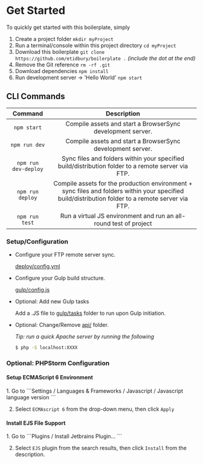 <h1>Get Started</h1>

To quickly get started with this boilerplate, simply 

1. Create a project folder ```mkdir myProject```
2. Run a terminal/console within this project directory ```cd myProject```
2. Download this boilerplate ```git clone https://github.com/etidbury/boilerplate .``` *(include the dot at the end)*
3. Remove the Git reference ```rm -rf .git```
4. Download dependencies ```npm install```
5. Run development server -> 'Hello World' ```npm start```


<h2>CLI Commands</h2>

| Command                 | Description                                                   |
|:-----------------------:|:-------------------------------------------------------------:|
| `npm start`             | Compile assets and start a BrowserSync development server.   | 
| `npm run dev`           | Compile assets and start a BrowserSync development server.     | 
| `npm run dev-deploy`    | Sync files and folders within your specified build/distribution folder to a remote server via FTP. | 
| `npm run deploy`        | Compile assets for the production environment + sync files and folders within your specified build/distribution folder to a remote server via FTP. | 
| `npm run test`          | Run a virtual JS environment and run an all-round test of project | 

<h3>Setup/Configuration</h3>

- Configure your FTP remote server sync.

    [deploy/config.yml](deploy/config.yml)

- Configure your Gulp build structure.

    [gulp/config.js](gulp/config.js)

- Optional: Add new Gulp tasks
    
    Add a .JS file to [gulp/tasks](gulp/tasks) folder to run upon Gulp initiation.

- Optional: Change/Remove [api/](api/) folder. 

    *Tip: run a quick Apache server by running the following*
    ```bash
    $ php -S localhost:XXXX
    ```




<h3>Optional: PHPStorm Configuration</h3>

<h4>Setup ECMAScript 6 Environment</h4>
1. Go to
```Settings / Languages & Frameworks / Javascript / Javascript language version ```

2. Select ```ECMAscript 6``` from the drop-down menu, then click ```Apply```

<h4>Install EJS File Support</h4>
1. Go to
```Plugins / Install Jetbrains Plugin... ```

2. Select ```EJS``` plugin from the search results, then click ```Install``` from the description.